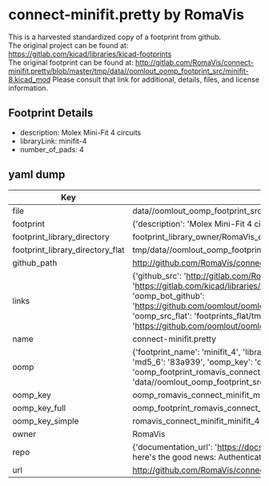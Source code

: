 # connect-minifit.pretty by RomaVis  
This is a harvested standardized copy of a footprint from github.  
The original project can be found at:  
https://gitlab.com/kicad/libraries/kicad-footprints  
The original footprint can be found at:
http://gitlab.com/RomaVis/connect-minifit.pretty/blob/master/tmp/data//oomlout_oomp_footprint_src/minifit-8.kicad_mod
Please consult that link for additional, details, files, and license information.  
## Footprint Details
* description: Molex Mini-Fit 4 circuits  
* libraryLink: minifit-4  
* number_of_pads: 4  
## yaml dump  
| Key | Value |  
| --- | --- |  
| file | data//oomlout_oomp_footprint_src/connect-minifit.pretty/minifit-4.kicad_mod |  
| footprint | {'description': 'Molex Mini-Fit 4 circuits', 'libraryLink': 'minifit-4', 'number_of_pads': 4} |  
| footprint_library_directory | footprint_library_owner/RomaVis_connect-minifit.pretty |  
| footprint_library_directory_flat | tmp/data//oomlout_oomp_footprint_src/footprints_flat/romavis_connect_minifit_minifit_4/working |  
| github_path | http://github.com/RomaVis/connect-minifit.pretty/blob/master/tmp/data//oomlout_oomp_footprint_src/minifit-4.kicad_mod |  
| links | {'github_src': 'http://gitlab.com/RomaVis/connect-minifit.pretty/blob/master/tmp/data//oomlout_oomp_footprint_src/minifit-8.kicad_mod', 'github_src_repo': 'https://gitlab.com/kicad/libraries/kicad-footprints', 'oomp_bot': 'tmp/data//oomlout_oomp_footprint_src/footprints/romavis_connect_minifit_minifit_4/working', 'oomp_bot_github': 'https://github.com/oomlout/oomlout_oomp_footprint_bot/tree/main/tmp/data//oomlout_oomp_footprint_src/footprints/romavis_connect_minifit_minifit_4/working', 'oomp_src_flat': 'footprints_flat/tmp/data//oomlout_oomp_footprint_src/footprints_flat/romavis_connect_minifit_minifit_4/working', 'oomp_src_flat_github': 'https://github.com/oomlout/oomlout_oomp_footprint_src/tree/main/tmp/data//oomlout_oomp_footprint_src/footprints_flat/romavis_connect_minifit_minifit_4/working'} |  
| name | connect-minifit.pretty |  
| oomp | {'footprint_name': 'minifit_4', 'library_name': 'connect_minifit', 'md5': '83a939511c5542e1a74e93811ab03a68', 'md5_10': '83a939511c', 'md5_5': '83a93', 'md5_6': '83a939', 'oomp_key': 'oomp_romavis_connect_minifit_minifit_4', 'oomp_key_extra': 'oomp_footprint_romavis_connect_minifit_minifit_4', 'oomp_key_full': 'oomp_footprint_romavis_connect_minifit_minifit_4_83a939', 'oomp_key_simple': 'romavis_connect_minifit_minifit_4', 'original_filename': 'data//oomlout_oomp_footprint_src/connect-minifit.pretty/minifit-4.kicad_mod', 'owner_name': 'romavis'} |  
| oomp_key | oomp_romavis_connect_minifit_minifit_4 |  
| oomp_key_full | oomp_footprint_romavis_connect_minifit_minifit_4 |  
| oomp_key_simple | romavis_connect_minifit_minifit_4 |  
| owner | RomaVis |  
| repo | {'documentation_url': 'https://docs.github.com/rest/overview/resources-in-the-rest-api#rate-limiting', 'message': "API rate limit exceeded for 84.66.142.224. (But here's the good news: Authenticated requests get a higher rate limit. Check out the documentation for more details.)"} |  
| url | http://github.com/RomaVis/connect-minifit.pretty |  

